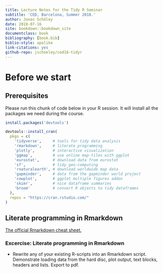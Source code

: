 ```yaml
---
title: Lecture Notes for the Tidy R Seminar
subtitle: 'CED, Barcelona, Summer 2018.'
author: Jonas Schöley
date: 2018-07-16
site: bookdown::bookdown_site
documentclass: book
bibliography: [book.bib]
biblio-style: apalike
link-citations: yes
github-repo: jschoeley/ced18-tidyr
---
```


Before we start
===============



Prerequisites
-------------

Please run this chunk of code below in your R session. It will install all the packages we need during the course.


```r
install.packages('devtools')

devtools::install_cran(
  pkgs = c(
    'tidyverse',     # tools for tidy data analysis
    'rmarkdown',     # literate programming
    'plotly',        # interactive visualization
    'ggmap',         # use online map-tiles with ggplot
    'eurostat',      # download data from eurostat
    'sf',            # tidy geo-computing
    'rnaturalearth', # download worldwide map data
    'gapminder',     # data from the gapminder world project
    'cowplot',       # ggplot multiple figures addon
    'skimr',         # nice dataframe summaries
    'broom'          # convert R objects to tidy dataframes
  ),
  repos = "https://cran.rstudio.com/"
)
```

Literate programming in Rmarkdown
---------------------------------

[The official Rmarkdown cheat sheet.](https://www.rstudio.com/wp-content/uploads/2015/02/rmarkdown-cheatsheet.pdf)

### Excercise: Literate programming in Rmarkdown

- Rewrite any of your existing R-scripts into an Rmarkdown script. Demonstrate loading data from the hard disc, plot output, text blocks, headers and lists. Export to pdf.

